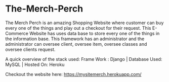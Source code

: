 # The-Merch-Perch

The Merch Perch is an amazing Shopping Website where customer can buy every one of the things and play out a checkout for their request.
This E-Commerce Website has uses data base to store every one of the things in the information base.
This framework has an administrator and the administrator can oversee client, oversee item, oversee classes and oversee clients request.

A quick overview of the stack used:
Frame Work : Django | 
Database Used: MySQL | 
Hosted On: Heroku

Checkout the website here: https://mysitemerch.herokuapp.com/
